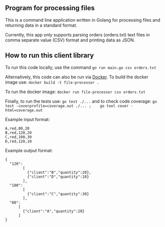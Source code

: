 ## Program for processing files 

<p>This is a command line application written in Golang for processing files and returning data in a standard format.</p>

<p>Currently, this app only supports parsing orders (orders.txt) text files in comma separate value (CSV) format and printing data as JSON.</p>

## How to run this client library

To run this code locally, use the command `go run main.go csv orders.txt`

Alternatively, this code can also be run via [Docker](https://www.docker.com/). To build the docker image use: `docker build -t file-processor . ` 

To run the docker image: `docker run file-processor csv orders.txt`

Finally, to run the tests use: `go test ./...` and to check code coverage: `go test -coverprofile=coverage.out ./... ;    go tool cover -html=coverage.out`

Example input format:
```
A,red,80,20
B,red,120,20
C,red,100,30
D,red,120,10
```

Example output format:
```
{
  "120":
        [
          {"client":"B","quantity":20},
          {"client":"D","quantity":10}
        ],
  "100":
        [
          {"client":"C","quantity":30}
        ],
  "80":
      [
        {"client":"A","quantity":20}
      ]
}
```
